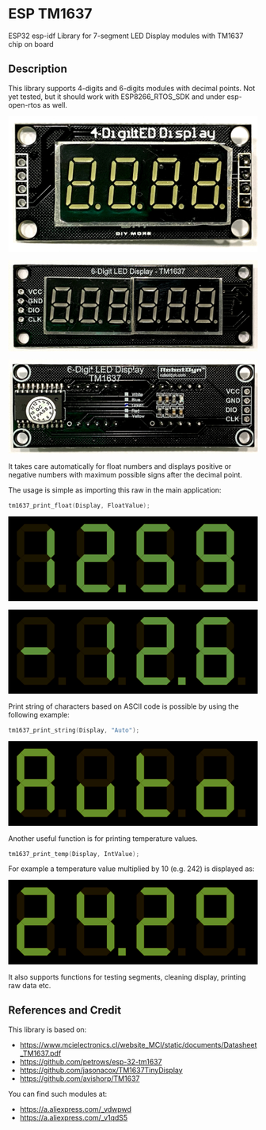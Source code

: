 # ESP TM1637 #

ESP32 esp-idf Library for 7-segment LED Display modules with TM1637 chip on board

## Description

This library supports 4-digits and 6-digits modules with decimal points.
Not yet tested, but it should work with ESP8266_RTOS_SDK and under esp-open-rtos as well.

![TM1637](pictures/4-digits.jpg)

![TM1637](pictures/6-digits-front.jpg)

![TM1637](pictures/6-digits-back.jpg)

It takes care automatically for float numbers and displays positive or negative numbers with maximum possible signs after the decimal point.

The usage is simple as importing this raw in the main application:

```c
tm1637_print_float(Display, FloatValue);
```

![TM1637](pictures/Positive-Float.png)

![TM1637](pictures/Negative-Float.png)

Print string of characters based on ASCII code is possible by using the following example:

```c
tm1637_print_string(Display, "Auto");
```

![TM1637](pictures/Print-String.png)

Another useful function is for printing temperature values.

```c
tm1637_print_temp(Display, IntValue);
```
For example a temperature value multiplied by 10 (e.g. 242) is displayed as:

![TM1637](pictures/Temperature.png)

It also supports functions for testing segments, cleaning display, printing raw data etc.

## References and Credit

This library is based on:
*  https://www.mcielectronics.cl/website_MCI/static/documents/Datasheet_TM1637.pdf
*  https://github.com/petrows/esp-32-tm1637
*  https://github.com/jasonacox/TM1637TinyDisplay
*  https://github.com/avishorp/TM1637

You can find such modules at:
*  https://a.aliexpress.com/_vdwpwd
*  https://a.aliexpress.com/_v1qdS5
